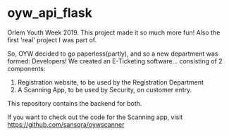 # oyw_api_flask
Orlem Youth Week 2019. This project made it so much more fun! Also the first 'real' project I was part of.

So, OYW decided to go paperless(partly), and so a new department was formed: Developers!
We created an E-Ticketing software... consisting of 2 components:
  1. Registration website, to be used by the Registration Department
  2. A Scanning App, to be used by Security, on customer entry.
  
This repository contains the backend for both.


If you want to check out the code for the Scanning app, visit https://github.com/sansqra/oywscanner
